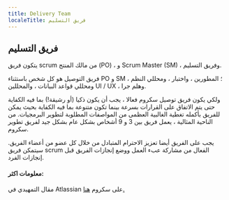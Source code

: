 ```yaml
---
title: Delivery Team
localeTitle: فريق التسليم
---
```

## فريق التسليم

يتكون فريق scrum من مالك المنتج (PO) ، و Scrum Master (SM) ، وفريق التسليم.

فريق التوصيل هو كل شخص باستثناء PO و SM ؛ المطورين ، واختبار ، ومحللي النظم ، ومحللي قواعد البيانات ، والمحللين UI / UX ، وهلم جرا.

ولكي يكون فريق توصيل سكروم فعالا ، يجب أن يكون ذكيا (أو رشيقة!) بما فيه الكفاية حتى يتم الاتفاق على القرارات بسرعة بينما تكون متنوعة بما فيه الكفاية بحيث يمكن للفريق بأكمله تغطية الغالبية العظمى من المواصفات المطلوبة لتطوير البرمجيات. من الناحية المثالية ، يعمل فريق بين 3 و 9 أشخاص بشكل عام بشكل جيد لفريق تطوير سكروم.

يجب على الفريق أيضا تعزيز الاحترام المتبادل من خلال كل عضو من أعضاء الفريق. سيتمكن فريق scrum الفعال من مشاركة عبء العمل ووضع إنجازات الفريق قبل إنجازات الفرد.

#### معلومات اكثر:

مقال التمهيدي في Atlassian على سكروم [هنا.](https://www.atlassian.com/agile/scrum)